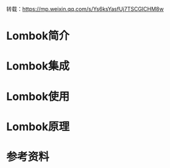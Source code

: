 转载：https://mp.weixin.qq.com/s/Ys6ksYasfUj7TSCGICHM8w

# Lombok简介

# Lombok集成

# Lombok使用

# Lombok原理

# 参考资料


